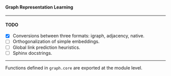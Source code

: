 #### Graph Representation Learning

---

#### TODO
- [x] Conversions between three formats: igraph, adjacency, native.
- [ ] Orthogonalization of simple embeddings. 
- [ ] Global link prediction heuristics. 
- [ ] Sphinx docstrings. 

---

Functions defined in `graph.core` are exported at the module level.  
